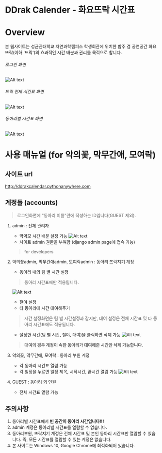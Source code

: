 DDrak Calender - 화요뜨락 시간표
===============================

# Overview
본 웹사이트는 성균관대학교 자연과학캠퍼스 학생회관에 위치한 합주 겸 공연공간 화요뜨락(이하 '뜨락')의 효과적인 시간 배분과 관리를 목적으로 합니다.
###### 로그인 화면
![Alt text](/githubimages/login.png)

###### 뜨락 전체 시간표 화면
![Alt text](/githubimages/timetable_default.png)

###### 동아리별 시간표 화면
![Alt text](/githubimages/timetable_club.png)


# 사용 매뉴얼 (for 악의꽃, 막무간애, 모여락)
사이트 url
-------------------
<http://ddrakcalendar.pythonanywhere.com>

계정들 (accounts)
-------------------
> 로그인화면에 "동아리 이름"란에 작성하는 ID입니다(GUEST 제외).
1. admin : 전체 관리자
	* 막악모 시간 배분 설정 가능
	![Alt text](/githubimages/setTime.png)
	* 사이트 admin 권한을 부여함 (django admin page에 접속 가능)
	> for developers

2.  악의꽃admin, 막무간애admin, 모여락admin : 동아리 뜨락지기 계정
	* 동아리 내의 팀 별 시간 설정
	> 동아리 시간표에만 적용됩니다.

	![Alt text](/githubimages/set_club_time.png)
	* 철야 설정
	* 타 동아리에 시간 대여해주기
	> 시간 설정화면은 팀 별 시간설정과 같지만, 대여 설정은 전체 시간표 및 타 동아리 시간표에도 적용됩니다.

	* 설정한 시간(팀 별 시간, 철야, 대여)을 클릭하면 삭제 가능
	![Alt text](/githubimages/delete_event.PNG)
	> __대여의 경우 계정이 속한 동아리가 대여해준 시간만 삭제 가능합니다.__

3. 악의꽃, 막무간애, 모여락 : 동아리 부원 계정
	* 각 동아리 시간표 열람 가능
	* 각 일정을 누르면 일정 제목, 시작시간, 끝시간 열람 가능
	![Alt text](/githubimages/see_event.PNG)
4. GUEST : 동아리 외 인원
	* 전체 시간표 열람 가능

주의사항
-------------------
1. 동아리별 시간표에서 __빈 공간이 동아리 시간입니다!!!__
2. admin 계정은 동아리별 시간표를 열람할 수 없습니다.
3. 동아리부원, 뜨락지기 계정은 전체 시간표 및 본인 동아리 시간표만 열람할 수 있습니다.
즉, 모든 시간표를 열람할 수 있는 계정은 없습니다.
4. 본 사이트는 Windows 10, Google Chrome에 최적화되어 있습니다.
